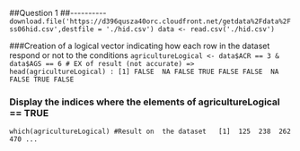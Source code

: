 ##Question 1
##----------
`download.file('https://d396qusza40orc.cloudfront.net/getdata%2Fdata%2Fss06hid.csv',destfile = './hid.csv')
data <- read.csv('./hid.csv')`

###Creation of a logical vector indicating how each row in the dataset respond or not to the conditions
`agricultureLogical <- data$ACR == 3 & data$AGS == 6
        # EX of result (not accurate) => head(agricultureLogical) : [1] FALSE  NA FALSE TRUE FALSE FALSE  NA FALSE TRUE FALSE`

### Display the indices where the elements of agricultureLogical == TRUE
`which(agricultureLogical)
        #Result on  the dataset   [1]  125  238  262  470 ...`
